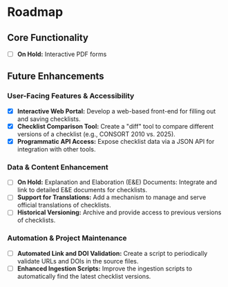 # Roadmap

## Core Functionality
- [ ] **On Hold:** Interactive PDF forms

## Future Enhancements

### User-Facing Features & Accessibility
- [x] **Interactive Web Portal:** Develop a web-based front-end for filling out and saving checklists.
- [x] **Checklist Comparison Tool:** Create a "diff" tool to compare different versions of a checklist (e.g., CONSORT 2010 vs. 2025).
- [x] **Programmatic API Access:** Expose checklist data via a JSON API for integration with other tools.

### Data & Content Enhancement
- [ ] **On Hold:** Explanation and Elaboration (E&E) Documents: Integrate and link to detailed E&E documents for checklists.
- [ ] **Support for Translations:** Add a mechanism to manage and serve official translations of checklists.
- [ ] **Historical Versioning:** Archive and provide access to previous versions of checklists.

### Automation & Project Maintenance
- [ ] **Automated Link and DOI Validation:** Create a script to periodically validate URLs and DOIs in the source files.
- [ ] **Enhanced Ingestion Scripts:** Improve the ingestion scripts to automatically find the latest checklist versions.

